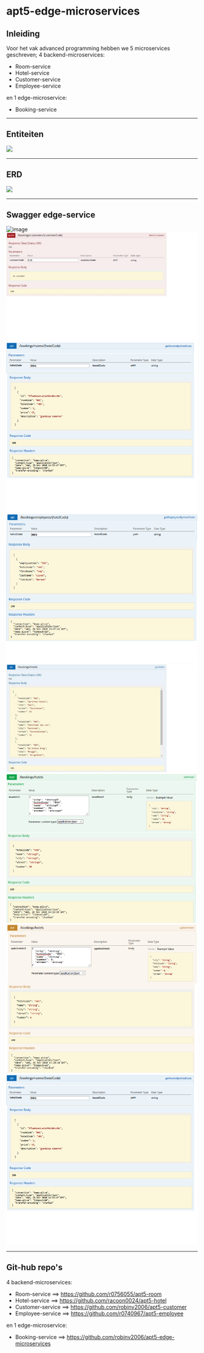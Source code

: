 # apt5-edge-microservices
## Inleiding
Voor het vak advanced programming hebben we 5 microservices geschreven;
 4 backend-microservices:
   - Room-service
   - Hotel-service
   - Customer-service
   - Employee-service
   
 en 1 edge-microservice:
   - Booking-service

<hr>

## Entiteiten
<img src="https://user-images.githubusercontent.com/45240855/100238437-7b63b600-2f30-11eb-930b-87c1874191ec.png" width="600" />

<hr>

## ERD
<img src="https://user-images.githubusercontent.com/45235419/100239502-c3cfa380-2f31-11eb-9425-a9912681e8fe.JPG" width="700" />

<hr>

## Swagger edge-service
![image](https://user-images.githubusercontent.com/45179544/98289953-3a1f5c80-1fa9-11eb-9d37-36dd563427d1.png)
<img src="/DocuPics/DeleteCustomer.png" />
<img src="/DocuPics/GetHotelCode.png" />
<img src="/DocuPics/GetEmployeeHotelCode.png" />
<img src="/DocuPics/GetHotels.png" />
<img src="/DocuPics/PostHotelCode.png" />
<img src="/DocuPics/PutHotelCode.png" />
<img src="/DocuPics/GetHotelCode.png" />

<hr>

## Git-hub repo's
 4 backend-microservices:
   - Room-service
   ==> https://github.com/r0756055/apt5-room
   - Hotel-service
   ==> https://github.com/racoon0024/apt5-hotel
   - Customer-service
   ==> https://github.com/robinv2006/apt5-customer
   - Employee-service
   ==> https://github.com/r0740967/apt5-employee
   
 en 1 edge-microservice:
   - Booking-service
   ==> https://github.com/robinv2006/apt5-edge-microservices

